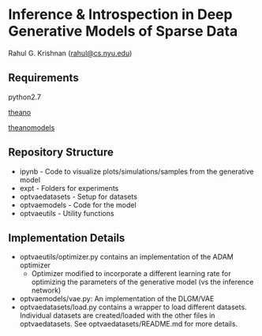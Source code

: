 # Inference \& Introspection in Deep Generative Models of Sparse Data

Rahul G. Krishnan (rahul@cs.nyu.edu)

Requirements
------------

python2.7

[theano](http://deeplearning.net/software/theano/)

[theanomodels](https://github.com/clinicalml/theanomodels)


Repository Structure
--------------------

* ipynb - Code to visualize plots/simulations/samples from the generative model
* expt  - Folders for experiments
* optvaedatasets - Setup for datasets 
* optvaemodels   - Code for the model 
* optvaeutils    - Utility functions 

Implementation Details
----------------------

* optvaeutils/optimizer.py contains an implementation of the ADAM optimizer
  - Optimizer modified to incorporate a different learning rate for optimizing the parameters of the generative model (vs the inference network)
* optvaemodels/vae.py: An implementation of the DLGM/VAE
* optvaedatasets/load.py contains a wrapper to load different datasets. Individual datasets are created/loaded with the other files in optvaedatasets. See optvaedatasets/README.md for more details. 
